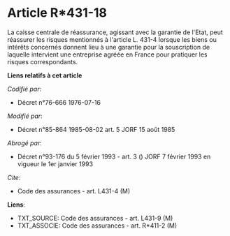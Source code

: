 # Article R*431-18

La caisse centrale de réassurance, agissant avec la garantie de l'Etat, peut réassurer les risques mentionnés à l'article L.
431-4 lorsque les biens ou intérêts concernés donnent lieu à une garantie pour la souscription de laquelle intervient une
entreprise agréée en France pour pratiquer les risques correspondants.

**Liens relatifs à cet article**

_Codifié par_:

  - Décret n°76-666 1976-07-16

_Modifié par_:

  - Décret n°85-864 1985-08-02 art. 5 JORF 15 août 1985

_Abrogé par_:

  - Décret n°93-176 du 5 février 1993 - art. 3 () JORF 7 février 1993 en vigueur le 1er janvier 1993

_Cite_:

  - Code des assurances - art. L431-4 (M)

**Liens**:

  - TXT_SOURCE: Code des assurances - art. L431-9 (M)
  - TXT_ASSOCIE: Code des assurances - art. R*411-2 (M)
